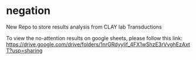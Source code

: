 # negation
New Repo to store results analysis from CLAY lab Transductions

To view the no-attention results on google sheets, please follow this link: https://drive.google.com/drive/folders/1nrGRdyylif_4FX1wShzE3rVvghEzAxtT?usp=sharing
